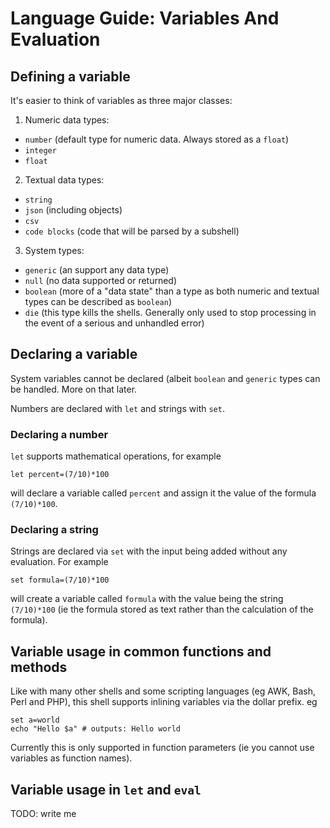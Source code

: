 # Language Guide: Variables And Evaluation

## Defining a variable

It's easier to think of variables as three major classes:

1. Numeric data types:
 * `number` (default type for numeric data. Always stored as a `float`)
 * `integer`
 * `float`

2. Textual data types:
 * `string`
 * `json` (including objects)
 * `csv`
 * `code blocks` (code that will be parsed by a subshell)

3. System types:
 * `generic` (an support any data type)
 * `null` (no data supported or returned)
 * `boolean` (more of a "data state" than a type as both numeric and
   textual types can be described as `boolean`)
 * `die` (this type kills the shells. Generally only used to stop
   processing in the event of a serious and unhandled error)

## Declaring a variable

System variables cannot be declared (albeit `boolean` and `generic` types
can be handled. More on that later.

Numbers are declared with `let` and strings with `set`.

### Declaring a number

`let` supports mathematical operations, for example

    let percent=(7/10)*100

will declare a variable called `percent` and assign it the value of the
formula `(7/10)*100`.

### Declaring a string

Strings are declared via `set` with the input being added without any
evaluation. For example

    set formula=(7/10)*100

will create a variable called `formula` with the value being the string
`(7/10)*100` (ie the formula stored as text rather than the calculation
of the formula).

## Variable usage in common functions and methods

Like with many other shells and some scripting languages (eg AWK, Bash,
Perl and PHP), this shell supports inlining variables via the dollar
prefix. eg

    set a=world
    echo "Hello $a" # outputs: Hello world

Currently this is only supported in function parameters (ie you cannot
use variables as function names).

## Variable usage in `let` and `eval`

TODO: write me
